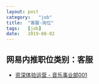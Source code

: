 ```yaml
---
layout:	post
category:	"job"
title:	"客服-岗位"
tags:	[job]
date:	2019-08-02
---
```

## 网易内推职位类别：客服
- [资深体验运营 - 音乐事业部001](http://mobile.bole.netease.com/bole/boleDetail?id=16617&employeeId=346f03c3cda5f04c&key=all)
